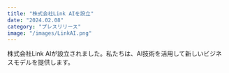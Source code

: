 ```yaml
---
title: "株式会社Link AIを設立"
date: "2024.02.08"
category: "プレスリリース"
image: "/images/LinkAI.png"
---
```


株式会社Link AIが設立されました。私たちは、AI技術を活用して新しいビジネスモデルを提供します。